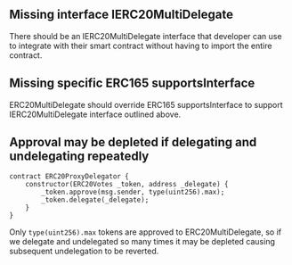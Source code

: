 ## Missing interface IERC20MultiDelegate

There should be an IERC20MultiDelegate interface that developer can use to integrate with their smart contract without having to import the entire contract.

## Missing specific ERC165 supportsInterface

ERC20MultiDelegate should override ERC165 supportsInterface to support IERC20MultiDelegate interface outlined above.

## Approval may be depleted if delegating and undelegating repeatedly

```solidity
contract ERC20ProxyDelegator {
    constructor(ERC20Votes _token, address _delegate) {
        _token.approve(msg.sender, type(uint256).max);
        _token.delegate(_delegate);
    }
}
```

Only `type(uint256).max` tokens are approved to ERC20MultiDelegate, so if we delegate and undelegated so many times it may be depleted causing subsequent undelegation to be reverted.